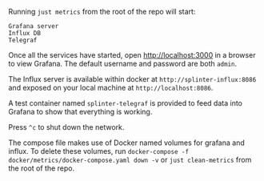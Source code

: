 <!--
  Copyright 2018-2022 Cargill Incorporated

  Licensed under the Apache License, Version 2.0 (the "License");
  you may not use this file except in compliance with the License.
  You may obtain a copy of the License at

      http://www.apache.org/licenses/LICENSE-2.0

  Unless required by applicable law or agreed to in writing, software
  distributed under the License is distributed on an "AS IS" BASIS,
  WITHOUT WARRANTIES OR CONDITIONS OF ANY KIND, either express or implied.
  See the License for the specific language governing permissions and
  limitations under the License.
-->

Running `just metrics` from the root of the repo will start:

    Grafana server
    Influx DB
    Telegraf

Once all the services have started, open
[http://localhost:3000](http://localhost:3000) in a browser to view Grafana.
The default username and password are both `admin`.

The Influx server is available within docker at `http://splinter-influx:8086`
and exposed on your local machine at `http://localhost:8086`.

A test container named `splinter-telegraf` is provided to feed data into
Grafana to show that everything is working.

Press `^c` to shut down the network.

The compose file makes use of Docker named volumes for grafana and influx.
To delete these volumes,
run `docker-compose -f docker/metrics/docker-compose.yaml down -v` or
`just clean-metrics` from the root of the repo.
